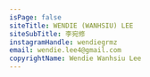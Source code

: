 ```yaml
---
isPage: false
siteTitle: WENDIE (WANHSIU) LEE
siteSubTitle: 李宛修
instagramHandle: wendiegrmz
email: wendie.lee4@gmail.com
copyrightName: Wendie Wanhsiu Lee
---
```

